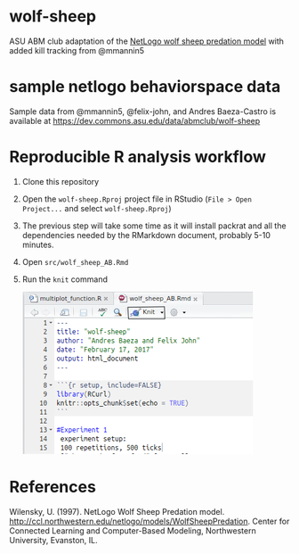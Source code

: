# wolf-sheep
ASU ABM club adaptation of the [NetLogo wolf sheep predation model](http://ccl.northwestern.edu/netlogo/models/WolfSheepPredation) with added kill tracking from @mmannin5

# sample netlogo behaviorspace data
Sample data from @mmannin5, @felix-john, and Andres Baeza-Castro is available at https://dev.commons.asu.edu/data/abmclub/wolf-sheep 

# Reproducible R analysis workflow

1. Clone this repository
2. Open the `wolf-sheep.Rproj` project file in RStudio (`File > Open Project...` and select `wolf-sheep.Rproj`)
3. The previous step will take some time as it will install packrat and all the dependencies needed by the RMarkdown document, probably 5-10 minutes.   
4. Open `src/wolf_sheep_AB.Rmd`
5. Run the `knit` command

   ![Location of Knit button on RStudio](images/knit.png "RStudio knit")


# References
Wilensky, U. (1997). NetLogo Wolf Sheep Predation model. http://ccl.northwestern.edu/netlogo/models/WolfSheepPredation.
Center for Connected Learning and Computer-Based Modeling, Northwestern University, Evanston, IL.
